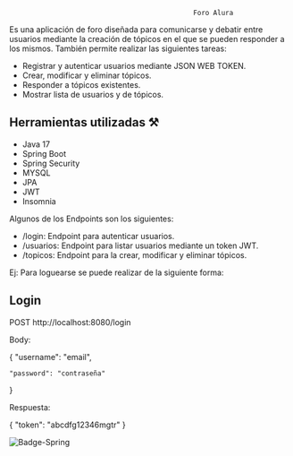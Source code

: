                                                   Foro Alura

Es una aplicación de foro diseñada para comunicarse y debatir entre usuarios mediante la creación de tópicos en el que se pueden responder a los mismos.
También permite realizar las siguientes tareas:

- Registrar y autenticar usuarios mediante JSON WEB TOKEN.
- Crear, modificar y eliminar tópicos.
- Responder a tópicos existentes.
- Mostrar lista de usuarios y de tópicos.

## Herramientas utilizadas ⚒

- Java 17
- Spring Boot
- Spring Security
- MYSQL
- JPA
- JWT 
- Insomnia

Algunos de los Endpoints son los siguientes:
- /login: Endpoint para autenticar usuarios. 
- /usuarios: Endpoint para listar usuarios mediante un token JWT.
- /topicos: Endpoint para la crear, modificar y eliminar tópicos.

Ej: Para loguearse se puede realizar de la siguiente forma:

## Login

POST http://localhost:8080/login

Body:

{
    "username": "email",
    
    "password": "contraseña"
}

Respuesta:

{
    "token": "abcdfg12346mgtr"
}

  ![Badge-Spring](https://github.com/user-attachments/assets/6ca7a171-ce0c-4728-9083-74170acbc841)
